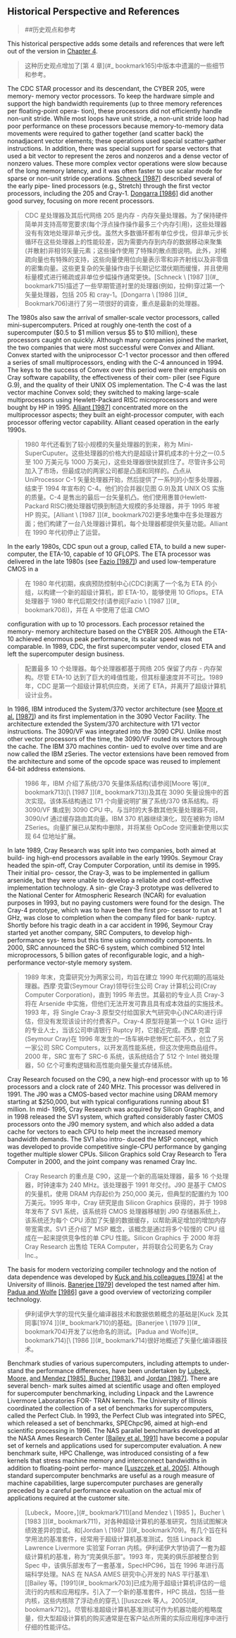 ## Historical Perspective and References

> ##历史观点和参考

This historical perspective adds some details and references that were left out of the version in [Chapter 4](#_bookmark165).

> 这种历史观点增加了[第 4 章](#_ bookmark165)中版本中遗漏的一些细节和参考。

The CDC STAR processor and its descendant, the CYBER 205, were memory- memory vector processors. To keep the hardware simple and support the high bandwidth requirements (up to three memory references per floating-point opera- tion), these processors did not efficiently handle non-unit stride. While most loops have unit stride, a non-unit stride loop had poor performance on these processors because memory-to-memory data movements were required to gather together (and scatter back) the nonadjacent vector elements; these operations used special scatter-gather instructions. In addition, there was special support for sparse vectors that used a bit vector to represent the zeros and nonzeros and a dense vector of nonzero values. These more complex vector operations were slow because of the long memory latency, and it was often faster to use scalar mode for sparse or non-unit stride operations. [Schneck \[1987\]](#_bookmark715) described several of the early pipe- lined processors (e.g., Stretch) through the first vector processors, including the 205 and Cray-1. [Dongarra \[1986\]](#_bookmark706) did another good survey, focusing on more recent processors.

> CDC 星处理器及其后代网络 205 是内存 - 内存矢量处理器。为了保持硬件简单并支持高带宽要求(每个浮点操作操作最多三个内存引用)，这些处理器没有有效地处理非单元步伐。虽然大多数循环都有单位步伐，但非单元步长循环在这些处理器上的性能较差，因为需要内存到内存的数据移动来聚集(并散射)非相邻矢量元素；这些操作使用了特殊的散点图说明。此外，对稀疏向量也有特殊的支持，这些向量使用位向量表示零和非齐射线以及非零值的密集向量。这些更复杂的矢量操作由于长期记忆潜伏期而缓慢，并且使用标量模式进行稀疏或非单位步幅操作通常更快。[Schneck \ [1987 \]](#_ bookmark715)描述了一些早期管道衬里的处理器(例如，拉伸)穿过第一个矢量处理器，包括 205 和 cray-1。[Dongarra \ [1986 \]](#_ Bookmark706)进行了另一项很好的调查，重点是最新的处理器。

The 1980s also saw the arrival of smaller-scale vector processors, called mini-supercomputers. Priced at roughly one-tenth the cost of a supercomputer ($0.5 to $1 million versus $5 to $10 million), these processors caught on quickly. Although many companies joined the market, the two companies that were most successful were Convex and Alliant. Convex started with the uniprocessor C-1 vector processor and then offered a series of small multiprocessors, ending with the C-4 announced in 1994. The keys to the success of Convex over this period were their emphasis on Cray software capability, the effectiveness of their com- piler (see Figure G.9), and the quality of their UNIX OS implementation. The C-4 was the last vector machine Convex sold; they switched to making large-scale multiprocessors using Hewlett-Packard RISC microprocessors and were bought by HP in 1995. [Alliant \[1987\]](#_bookmark702) concentrated more on the multiprocessor aspects; they built an eight-processor computer, with each processor offering vector capability. Alliant ceased operation in the early 1990s.

> 1980 年代还看到了较小规模的矢量处理器的到来，称为 Mini-SuperCuputer。这些处理器的价格大约是超级计算机成本的十分之一(0.5 至 100 万美元与 1000 万美元)，这些处理器很快就抓住了。尽管许多公司加入了市场，但最成功的两家公司都是凸面和同样的。凸点从 UniProcessor C-1 矢量处理器开始，然后提供了一系列的小型多处理器，结束于 1994 年宣布的 C-4。他们的合并器(见图 G.9)及其 UNIX OS 实施的质量。C-4 是售出的最后一台矢量机凸。他们使用惠普(Hewlett-Packard RISC)微处理器切换到制造大规模的多处理器，并于 1995 年被 HP 购买。[Alliant \ [1987 \]](#_ bookmark702)更多地集中在多处理器方面；他们构建了一台八处理器计算机，每个处理器都提供矢量功能。Alliant 在 1990 年代初停止了运营。

In the early 1980s, CDC spun out a group, called ETA, to build a new super- computer, the ETA-10, capable of 10 GFLOPS. The ETA processor was delivered in the late 1980s (see [Fazio \[1987\]](#_bookmark708)) and used low-temperature CMOS in a

> 在 1980 年代初期，疾病预防控制中心(CDC)剥离了一个名为 ETA 的小组，以构建一个新的超级计算机，即 ETA-10，能够使用 10 Gflops。ETA 处理器于 1980 年代后期交付(请参阅[Fazio \ [1987 \]](#_ bookmark708))，并在 A 中使用了低温 CMO

configuration with up to 10 processors. Each processor retained the memory- memory architecture based on the CYBER 205. Although the ETA-10 achieved enormous peak performance, its scalar speed was not comparable. In 1989, CDC, the first supercomputer vendor, closed ETA and left the supercomputer design business.

> 配置最多 10 个处理器。每个处理器都基于网络 205 保留了内存 - 内存架构。尽管 ETA-10 达到了巨大的峰值性能，但其标量速度并不可比。1989 年，CDC 是第一个超级计算机供应商，关闭了 ETA，并离开了超级计算机设计业务。

In 1986, IBM introduced the System/370 vector architecture (see [Moore et al.](#_bookmark713) [\[1987\]](#_bookmark713)) and its first implementation in the 3090 Vector Facility. The architecture extended the System/370 architecture with 171 vector instructions. The 3090/VF was integrated into the 3090 CPU. Unlike most other vector processors of the time, the 3090/VF routed its vectors through the cache. The IBM 370 machines contin- ued to evolve over time and are now called the IBM zSeries. The vector extensions have been removed from the architecture and some of the opcode space was reused to implement 64-bit address extensions.

> 1986 年，IBM 介绍了系统/370 矢量体系结构(请参阅[Moore 等](#_ bookmark713)[\ [1987 \]](#_ bookmark713))及其在 3090 矢量设施中的首次实现。该体系结构通过 171 个向量说明扩展了系统/370 体系结构。将 3090/VF 集成到 3090 CPU 中。与当时的大多数其他矢量处理器不同，3090/vf 通过缓存路由其向量。IBM 370 机器继续演化，现在被称为 IBM ZSeries。向量扩展已从架构中删除，并将某些 OpCode 空间重新使用以实现 64 位地址扩展。

In late 1989, Cray Research was split into two companies, both aimed at build- ing high-end processors available in the early 1990s. Seymour Cray headed the spin-off, Cray Computer Corporation, until its demise in 1995. Their initial pro- cessor, the Cray-3, was to be implemented in gallium arsenide, but they were unable to develop a reliable and cost-effective implementation technology. A sin- gle Cray-3 prototype was delivered to the National Center for Atmospheric Research (NCAR) for evaluation purposes in 1993, but no paying customers were found for the design. The Cray-4 prototype, which was to have been the first pro- cessor to run at 1 GHz, was close to completion when the company filed for bank- ruptcy. Shortly before his tragic death in a car accident in 1996, Seymour Cray started yet another company, SRC Computers, to develop high-performance sys- tems but this time using commodity components. In 2000, SRC announced the SRC-6 system, which combined 512 Intel microprocessors, 5 billion gates of reconfigurable logic, and a high-performance vector-style memory system.

> 1989 年末，克雷研究分为两家公司，均旨在建立 1990 年代初期的高端处理器。西摩·克雷(Seymour Cray)领导衍生公司 Cray 计算机公司(Cray Computer Corporation)，直到 1995 年去世。其最初的专业人员 Cray-3 将在 Arsenide 中实施，但他们无法开发可靠且具有成本效益的实施技术。1993 年，将 Single Cray-3 原型交付给国家大气研究中心(NCAR)进行评估，但没有发现该设计的付费客户。Cray-4 原型将是第一个以 1 GHz 运行的专业人士，当该公司申请银行 Ruptcy 时，它接近完成。西摩·克雷(Seymour Cray)在 1996 年发生的一场车祸中悲惨死亡前不久，创立了另一家公司 SRC Computers，以开发高性能系统，但这次使用商品组件。2000 年，SRC 宣布了 SRC-6 系统，该系统结合了 512 个 Intel 微处理器，50 亿个可重构逻辑和高性能向量矢量式存储系统。

Cray Research focused on the C90, a new high-end processor with up to 16 processors and a clock rate of 240 MHz. This processor was delivered in 1991. The J90 was a CMOS-based vector machine using DRAM memory starting at $250,000, but with typical configurations running about $1 million. In mid- 1995, Cray Research was acquired by Silicon Graphics, and in 1998 released the SV1 system, which grafted considerably faster CMOS processors onto the J90 memory system, and which also added a data cache for vectors to each CPU to help meet the increased memory bandwidth demands. The SV1 also intro- duced the MSP concept, which was developed to provide competitive single-CPU performance by ganging together multiple slower CPUs. Silicon Graphics sold Cray Research to Tera Computer in 2000, and the joint company was renamed Cray Inc.

> Cray Research 的重点是 C90，这是一个新的高端处理器，最多 16 个处理器，时钟速率为 240 MHz。该处理器于 1991 年交付。J90 是基于 CMOS 的矢量机，使用 DRAM 内存起价为 250,000 美元，但典型的配置约为 100 万美元。1995 年中，Cray 研究是由 Silicon Graphics 获得的，并于 1998 年发布了 SV1 系统，该系统将 CMOS 处理器移植到 J90 存储器系统上，该系统还为每个 CPU 添加了矢量的数据缓存，以帮助满足增加的增加内存带宽需求。SV1 还介绍了 MSP 概念，该概念是通过将多个较慢的 CPU 组成在一起来提供竞争性的单 CPU 性能。Silicon Graphics 于 2000 年将 Cray Research 出售给 TERA Computer，并将联合公司更名为 Cray Inc.。

The basis for modern vectorizing compiler technology and the notion of data dependence was developed by [Kuck and his colleagues \[1974\]](#_bookmark710) at the University of Illinois. [Banerjee \[1979\]](#_bookmark704) developed the test named after him. [Padua and Wolfe](#_bookmark714) [\[1986\]](#_bookmark714) gave a good overview of vectorizing compiler technology.

> 伊利诺伊大学的现代矢量化编译器技术和数据依赖概念的基础是[Kuck 及其同事[1974 \]](#_ bookmark710)的基础。[Banerjee \ [1979 \]](#_ bookmark704)开发了以他命名的测试。[Padua and Wolfe](#_ bookmark714)[\ [1986 \]](#_ bookmark714)很好地概述了矢量化编译器技术。

Benchmark studies of various supercomputers, including attempts to under- stand the performance differences, have been undertaken by [Lubeck, Moore,](#_bookmark711) [and Mendez \[1985\], Bucher \[1983\]](#_bookmark711), and [Jordan \[1987\]](#_bookmark709). There are several bench- mark suites aimed at scientific usage and often employed for supercomputer benchmarking, including Linpack and the Lawrence Livermore Laboratories FOR- TRAN kernels. The University of Illinois coordinated the collection of a set of benchmarks for supercomputers, called the Perfect Club. In 1993, the Perfect Club was integrated into SPEC, which released a set of benchmarks, SPEChpc96, aimed at high-end scientific processing in 1996. The NAS parallel benchmarks developed at the NASA Ames Research Center \[[Bailey et al. 1991](#_bookmark703)\] have become a popular set of kernels and applications used for supercomputer evaluation. A new benchmark suite, HPC Challenge, was introduced consisting of a few kernels that stress machine memory and interconnect bandwidths in addition to floating-point perfor- mance \[[Luszczek et al. 2005](#_bookmark712)\]. Although standard supercomputer benchmarks are useful as a rough measure of machine capabilities, large supercomputer purchases are generally preceded by a careful performance evaluation on the actual mix of applications required at the customer site.

> [Lubeck，Moore，](#_ bookmark711)[and Mendez \ [1985 \]，Bucher \ [1983 \]](#_ bookmark711)，对各种超级计算机的基准研究，包括试图解决绩效差异的尝试。和[Jordan \ [1987 \]](#_ bookmark709)。有几个旨在科学用法的基准套件，经常用于超级计算机基准测试，包括 Linpack 和 Lawrence Livermore 实验室 Forran 内核。伊利诺伊大学协调了一套为超级计算机的基准，称为“完美俱乐部”。1993 年，完美的俱乐部被整合到 Spec 中，该俱乐部发布了一套基准，SpecHPC96，旨在 1996 年进行高端科学处理。NAS 在 NASA AMES 研究中心开发的 NAS 平行基准\ [[Bailey 等。[1991](#_ bookmark703)\]已成为用于超级计算机评估的一组流行的内核和应用程序。引入了一个新的基准套件，HPC 挑战，包括一些内核，这些内核除了浮动点的穿孔\ [[luszczek 等人。2005](#_ bookmark712)\]。尽管标准超级计算机基准测试可作为机器功能的粗略度量，但大型超级计算机的购买通常是在客户站点所需的实际应用程序中进行仔细的性能评估。
